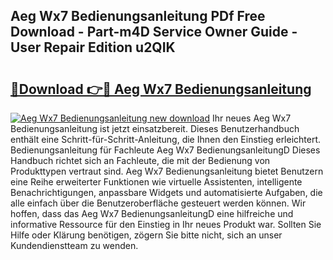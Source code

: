 ## Aeg Wx7 Bedienungsanleitung PDf Free Download - Part-m4D Service Owner Guide - User Repair Edition u2QIK

# <h2><a href="http://df1uqk.blite.top/?on=Aeg+Wx7+Bedienungsanleitung">🔗Download 👉🔴 Aeg Wx7 Bedienungsanleitung</a></h2>

[![Aeg Wx7 Bedienungsanleitung new download](https://i.imgur.com/lujVjoI.png)](http://df1uqk.blite.top/?on=Aeg+Wx7+Bedienungsanleitung)
Ihr neues Aeg Wx7 Bedienungsanleitung ist jetzt einsatzbereit. Dieses Benutzerhandbuch enthält eine Schritt-für-Schritt-Anleitung, die Ihnen den Einstieg erleichtert. Bedienungsanleitung für Fachleute Aeg Wx7 BedienungsanleitungD Dieses Handbuch richtet sich an Fachleute, die mit der Bedienung von Produkttypen vertraut sind. Aeg Wx7 Bedienungsanleitung bietet Benutzern eine Reihe erweiterter Funktionen wie virtuelle Assistenten, intelligente Benachrichtigungen, anpassbare Widgets und automatisierte Aufgaben, die alle einfach über die Benutzeroberfläche gesteuert werden können. Wir hoffen, dass das Aeg Wx7 BedienungsanleitungD eine hilfreiche und informative Ressource für den Einstieg in Ihr neues Produkt war. Sollten Sie Hilfe oder Klärung benötigen, zögern Sie bitte nicht, sich an unser Kundendienstteam zu wenden.
